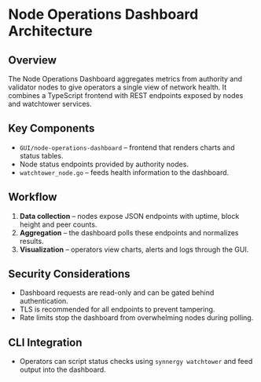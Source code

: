 # Node Operations Dashboard Architecture

## Overview
The Node Operations Dashboard aggregates metrics from authority and validator nodes to give operators a single view of network health. It combines a TypeScript frontend with REST endpoints exposed by nodes and watchtower services.

## Key Components
- `GUI/node-operations-dashboard` – frontend that renders charts and status tables.
- Node status endpoints provided by authority nodes.
- `watchtower_node.go` – feeds health information to the dashboard.

## Workflow
1. **Data collection** – nodes expose JSON endpoints with uptime, block height and peer counts.
2. **Aggregation** – the dashboard polls these endpoints and normalizes results.
3. **Visualization** – operators view charts, alerts and logs through the GUI.

## Security Considerations
- Dashboard requests are read-only and can be gated behind authentication.
- TLS is recommended for all endpoints to prevent tampering.
- Rate limits stop the dashboard from overwhelming nodes during polling.

## CLI Integration
- Operators can script status checks using `synnergy watchtower` and feed output into the dashboard.
